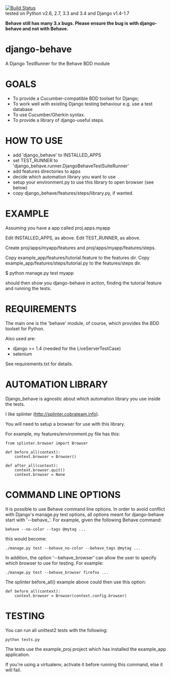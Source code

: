 [![Build Status](https://travis-ci.org/django-behave/django-behave.svg?branch=master)](https://travis-ci.org/django-behave/django-behave)  
tested on Python v2.6, 2.7, 3.3 and 3.4 and Django v1.4-1.7

**Behave still has many 3.x bugs. Please ensure the bug is with django-behave and not with Behave.**

django-behave
=============

A Django TestRunner for the Behave BDD module

GOALS
=====

- To provide a Cucumber-compatible BDD toolset for Django;
- To work well with existing Django testing behaviour e.g. use a test database
- To use Cucumber/Gherkin syntax.
- To provide a library of django-useful steps.

HOW TO USE
==========

- add 'django_behave' to INSTALLED_APPS
- set TEST_RUNNER to 'django_behave.runner.DjangoBehaveTestSuiteRunner'
- add features directories to apps
- decide which automation library you want to use
- setup your environment.py to use this library to open browser (see below)
- copy django_behave/features/steps/library.py, if wanted.

EXAMPLE
=======

Assuming you have a app called proj.apps.myapp

Edit INSTALLED_APPS, as above.
Edit TEST_RUNNER, as above.

Create proj/apps/myapp/features and proj/apps/myapp/features/steps.

Copy example_app/features/tutorial.feature to the features dir.
Copy example_app/features/steps/tutorial.py to the features/steps dir.

$ python manage.py test myapp

should then show you django-behave in action, finding the tutorial feature
and running the tests.

REQUIREMENTS
============

The main one is the 'behave' module, of course, which provides the BDD toolset for Python.

Also used are:
- django >= 1.4 (needed for the LiveServerTestCase)
- selenium

See requirements.txt for details.

AUTOMATION LIBRARY
==================

Django_behave is agnostic about which automation library you use inside the tests.

I like splinter (http://splinter.cobrateam.info).

You will need to setup a browser for use with this library.

For example, my features/environment.py file has this:

    from splinter.browser import Browser

    def before_all(context):
        context.browser = Browser()

    def after_all(context):
        context.browser.quit()
        context.browser = None

COMMAND LINE OPTIONS
====================

It is possible to use Behave command line options.  In order to avoid conflict
with Django's manage.py test options, all options meant for django-behave start
with '--behave_'.  For example, given the following Behave command:

    behave --no-color --tags @mytag ...
    
this would become:

    ./manage.py test --behave_no-color --behave_tags @mytag ...
    
In addition, the option '--behave_browser' can allow the user to specify which
browser to use for testing.  For example:

    ./manage.py test --behave_browser firefox ...

The splinter before_all() example above could then use this option:

    def before_all(context):
        context.browser = Browser(context.config.browser)

TESTING
=======

You can run all unittest2 tests with the following:

    python tests.py

The tests use the example_proj project which has installed the example_app application.

If you're using a virtualenv, activate it before running this command, else it will fail.

